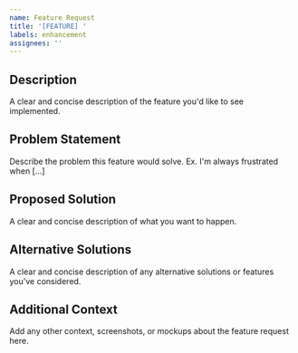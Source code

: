 ```yaml
---
name: Feature Request
title: '[FEATURE] '
labels: enhancement
assignees: ''
---
```


## Description
A clear and concise description of the feature you'd like to see implemented.

## Problem Statement
Describe the problem this feature would solve. Ex. I'm always frustrated when [...]

## Proposed Solution
A clear and concise description of what you want to happen.

## Alternative Solutions
A clear and concise description of any alternative solutions or features you've considered.

## Additional Context
Add any other context, screenshots, or mockups about the feature request here.